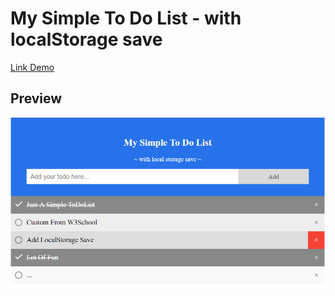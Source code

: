 # My Simple To Do List - with localStorage save 
[Link Demo](https://hoangtran0410.github.io/TodoList/)
## Preview
![Image of ToDoList](https://github.com/HoangTran0410/TodoList/raw/master/images/Untitled.png)

